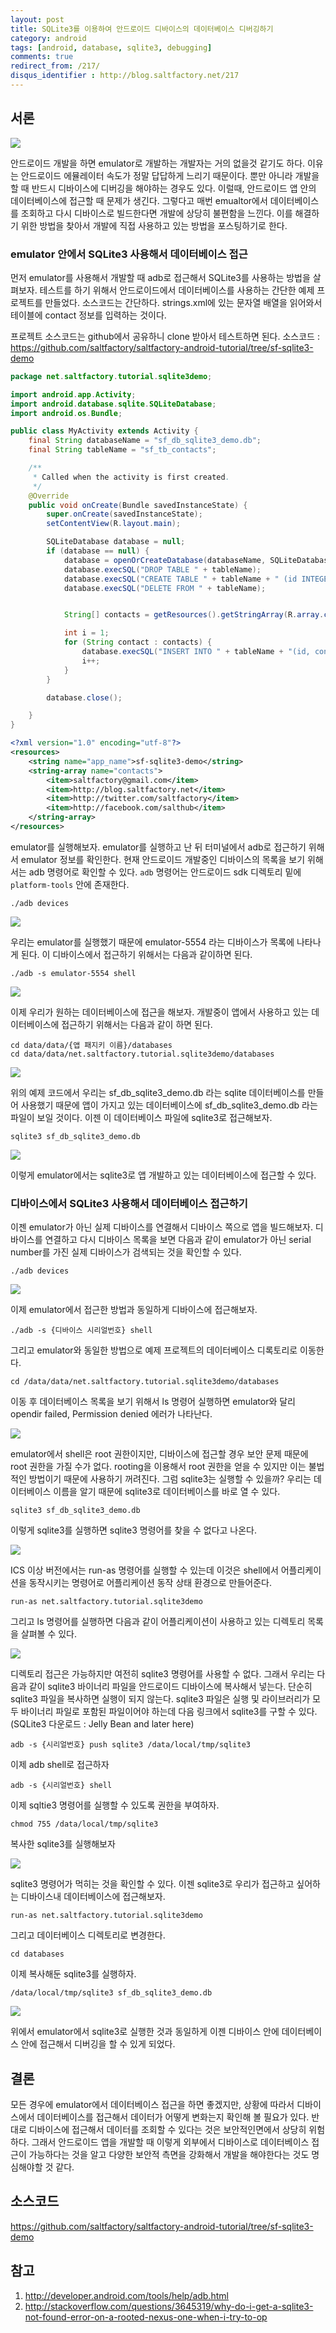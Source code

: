 ```yaml
---
layout: post
title: SQLite3를 이용하여 안드로이드 디바이스의 데이터베이스 디버깅하기
category: android
tags: [android, database, sqlite3, debugging]
comments: true
redirect_from: /217/
disqus_identifier : http://blog.saltfactory.net/217
---
```


## 서론

![](http://blog.hibrainapps.net/saltfactory/images/1561b442-a166-4332-994a-35cfbe4e241c)

안드로이드 개발을 하면 emulator로 개발하는 개발자는 거의 없을것 같기도 하다. 이유는 안드로이드 에뮬레이터 속도가 정말 답답하게 느리기 때문이다. 뿐만 아니라 개발을 할 때 반드시 디바이스에 디버깅을 해야하는 경우도 있다. 이럴때, 안드로이드 앱 안의 데이터베이스에 접근할 때 문제가 생긴다. 그렇다고 매번 emualtor에서 데이터베이스를 조회하고 다시 디바이스로 빌드한다면 개발에 상당히 불편함을 느낀다. 이를 해결하기 위한 방법을 찾아서 개발에 직접 사용하고 있는 방법을 포스팅하기로 한다.

<!--more-->

### emulator 안에서 SQLite3 사용해서 데이터베이스 접근

먼저 emulator를 사용해서 개발할 때 adb로 접근해서 SQLite3를 사용하는 방법을 살펴보자. 테스트를 하기 위해서 안드로이드에서 데이터베이스를 사용하는 간단한 예제 프로젝트를 만들었다. 소스코드는 간단하다. strings.xml에 있는 문자열 배열을 읽어와서 테이블에 contact 정보를 입력하는 것이다.

프로젝트 소스코드는 github에서 공유하니 clone 받아서 테스트하면 된다.
소스코드 : https://github.com/saltfactory/saltfactory-android-tutorial/tree/sf-sqlite3-demo

```java
package net.saltfactory.tutorial.sqlite3demo;

import android.app.Activity;
import android.database.sqlite.SQLiteDatabase;
import android.os.Bundle;

public class MyActivity extends Activity {
    final String databaseName = "sf_db_sqlite3_demo.db";
    final String tableName = "sf_tb_contacts";

    /**
     * Called when the activity is first created.
     */
    @Override
    public void onCreate(Bundle savedInstanceState) {
        super.onCreate(savedInstanceState);
        setContentView(R.layout.main);

        SQLiteDatabase database = null;
        if (database == null) {
            database = openOrCreateDatabase(databaseName, SQLiteDatabase.CREATE_IF_NECESSARY, null);
            database.execSQL("DROP TABLE " + tableName);
            database.execSQL("CREATE TABLE " + tableName + " (id INTEGER, contact TEXT)");
            database.execSQL("DELETE FROM " + tableName);


            String[] contacts = getResources().getStringArray(R.array.contacts);

            int i = 1;
            for (String contact : contacts) {
                database.execSQL("INSERT INTO " + tableName + "(id, contact) values (" + i + ", '" + contact + "')");
                i++;
            }
        }

        database.close();

    }
}
```

```xml
<?xml version="1.0" encoding="utf-8"?>
<resources>
    <string name="app_name">sf-sqlite3-demo</string>
    <string-array name="contacts">
        <item>saltfactory@gmail.com</item>
        <item>http://blog.saltfactory.net</item>
        <item>http://twitter.com/saltfactory</item>
        <item>http://facebook.com/salthub</item>
    </string-array>
</resources>
```

emulator를 실행해보자. emulator를 실행하고 난 뒤 터미널에서 adb로 접근하기 위해서 emulator 정보를 확인한다. 현재 안드로이드 개발중인 디바이스의 목록을 보기 위해서는 adb 명령어로 확인할 수 있다. `adb` 명령어는 안드로이드 sdk 디렉토리 밑에 `platform-tools` 안에 존재한다.

```
./adb devices
```

![](http://blog.hibrainapps.net/saltfactory/images/a599288b-24df-40f6-8192-d3fab023946c)

우리는 emulator를 실행했기 때문에 emulator-5554 라는 디바이스가 목록에 나타나게 된다. 이 디바이스에서 접근하기 위해서는 다음과 같이하면 된다.
```
./adb -s emulator-5554 shell
```

![](http://blog.hibrainapps.net/saltfactory/images/5bb6492a-e2c5-430d-a3fd-778bae88c4b9)

이제 우리가 원하는 데이터베이스에 접근을 해보자. 개발중이 앱에서 사용하고 있는 데이터베이스에 접근하기 위해서는 다음과 같이 하면 된다.

```
cd data/data/{앱 패지키 이름}/databases
cd data/data/net.saltfactory.tutorial.sqlite3demo/databases
```

![](http://blog.hibrainapps.net/saltfactory/images/0d755de4-5906-49a1-9f93-884521acef77)

위의 예제 코드에서 우리는 sf_db_sqlite3_demo.db 라는 sqlite 데이터베이스를 만들어 사용했기 때문에 앱이 가지고 있는 데이터베이스에 sf_db_sqlite3_demo.db 라는 파일이 보일 것이다. 이젠 이 데이터베이스 파일에 sqlite3로 접근해보자.

```
sqlite3 sf_db_sqlite3_demo.db
```

![](http://blog.hibrainapps.net/saltfactory/images/803e7e4a-6509-4cdd-8514-32bd7159814e)

이렇게 emulator에서는 sqlite3로 앱 개발하고 있는 데이터베이스에 접근할 수 있다.

### 디바이스에서 SQLite3 사용해서 데이터베이스 접근하기

이젠 emulator가 아닌 실제 디바이스를 연결해서 디바이스 쪽으로 앱을 빌드해보자. 디바이스를 연결하고 다시 디바이스 목록을 보면 다음과 같이 emulator가 아닌 serial number를 가진 실제 디바이스가 검색되는 것을 확인할 수 있다.

```
./adb devices
```

![](http://blog.hibrainapps.net/saltfactory/images/23be46e8-b319-41e8-87f1-0ffcbfbd1e34)

이제 emulator에서 접근한 방법과 동일하게 디바이스에 접근해보자.

```
./adb -s {디바이스 시리얼번호} shell
```

그리고 emulator와 동일한 방법으로 예제 프로젝트의 데이터베이스 디록토리로 이동한다.

```
cd /data/data/net.saltfactory.tutorial.sqlite3demo/databases
```

이동 후 데이터베이스 목록을 보기 위해서 ls 명령어 실행하면 emulator와 달리 opendir failed, Permission denied 에러가 나타난다.

![](http://blog.hibrainapps.net/saltfactory/images/f4646a33-7318-4f2c-a51c-93ee485743e0)

emulator에서 shell은 root 권한이지만, 디바이스에 접근할 경우 보안 문제 때문에 root 권한을 가질 수가 없다. rooting을 이용해서 root 권한을 얻을 수 있지만 이는 불법적인 방법이기 때문에 사용하기 꺼려진다. 그럼 sqlite3는 실행할 수 있을까? 우리는 데이터베이스 이름을 알기 때문에 sqlite3로 데이터베이스를 바로 열 수 있다.

```
sqlite3 sf_db_sqlite3_demo.db
```

이렇게 sqlite3를 실행하면 sqlite3 명령어를 찾을 수 없다고 나온다.

![](http://blog.hibrainapps.net/saltfactory/images/f70ae478-d729-44fe-84cc-0b3fba2a62e1)

ICS 이상 버전에서는 run-as 명령어를 실행할 수 있는데 이것은 shell에서 어플리케이션을 동작시키는 명령어로 어플리케이션 동작 상태 환경으로 만들어준다.

```
run-as net.saltfactory.tutorial.sqlite3demo
```

그리고 ls 명령어를 실행하면 다음과 같이 어플리케이션이 사용하고 있는 디렉토리 목록을 살펴볼 수 있다.

![](http://blog.hibrainapps.net/saltfactory/images/a5d8fbba-b20c-47d3-a0e4-0285af0e61a4)

디렉토리 접근은 가능하지만 여전히 sqlite3 명령어를 사용할 수 없다. 그래서 우리는 다음과 같이 sqlite3 바이너리 파일을 안드로이드 디바이스에 복사해서 넣는다. 단순히 sqlite3 파일을 복사하면 실행이 되지 않는다. sqlite3 파일은 실행 및 라이브러리가 모두 바이너리 파일로 포함된 파일이어야 하는데 다음 링크에서 sqlite3를 구할 수 있다. (SQLite3 다운로드 : Jelly Bean and later here)

```
adb -s {시리얼번호} push sqlite3 /data/local/tmp/sqlite3
```

이제 adb shell로 접근하자

```
adb -s {시리얼번호} shell
```

이제 sqltie3 명령어를 실행할 수 있도록 권한을 부여하자.

```
chmod 755 /data/local/tmp/sqlite3
```

복사한 sqlite3를 실행해보자

![](http://blog.hibrainapps.net/saltfactory/images/604c1598-4575-47df-8a39-19c528223f17)

sqlite3 명령어가 먹히는 것을 확인할 수 있다.
이젠 sqlite3로 우리가 접근하고 싶어하는 디바이스내 데이터베이스에 접근해보자.

```
run-as net.saltfactory.tutorial.sqlite3demo
```

그리고 데이터베이스 디렉토리로 변경한다.

```
cd databases
```

이제 복사해둔 sqlite3를 실행하자.

```
/data/local/tmp/sqlite3 sf_db_sqlite3_demo.db
```

![](http://blog.hibrainapps.net/saltfactory/images/deb408df-cee6-4f84-b384-a6eaaec18c58)

위에서 emulator에서 sqlite3로 실행한 것과 동일하게 이젠 디바이스 안에 데이터베이스 안에 접근해서 디버깅을 할 수 있게 되었다.

## 결론

모든 경우에 emulator에서 데이터베이스 접근을 하면 좋겠지만, 상황에 따라서 디바이스에서 데이터베이스를 접근해서 데이터가 어떻게 변화는지 확인해 볼 필요가 있다. 반대로 디바이스에 접근해서 데이터를 조회할 수 있다는 것은 보안적인면에서 상당히 위험하다. 그래서 안드로이드 앱을 개발할 때 이렇게 외부에서 디바이스로 데이터베이스 접근이 가능하다는 것을 알고 다양한 보안적 측면을 강화해서 개발을 해야한다는 것도 명심해야할 것 같다.

## 소스코드

https://github.com/saltfactory/saltfactory-android-tutorial/tree/sf-sqlite3-demo

## 참고

1. http://developer.android.com/tools/help/adb.html
2. http://stackoverflow.com/questions/3645319/why-do-i-get-a-sqlite3-not-found-error-on-a-rooted-nexus-one-when-i-try-to-op

